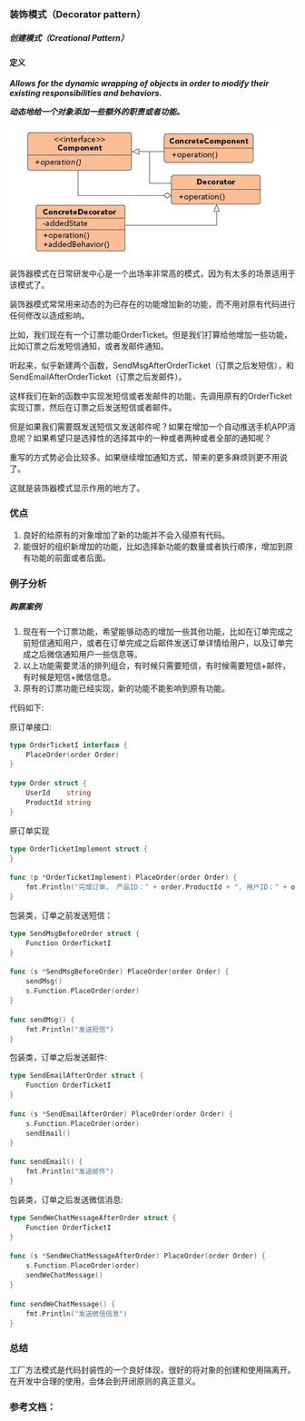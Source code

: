 ### 装饰模式（Decorator pattern）
 
##### 创建模式（Creational Pattern）
 
 
#### 定义
 
***Allows for the dynamic wrapping of objects in order to modify their existing responsibilities and behaviors.***
 
***动态地给一个对象添加一些额外的职责或者功能。***
 
![Decorator Pattern UML](https://github.com/nox60/go-design-pattern/blob/master/images/decorator_method.png)

装饰器模式在日常研发中心是一个出场率非常高的模式，因为有太多的场景适用于该模式了。

装饰器模式常常用来动态的为已存在的功能增加新的功能，而不用对原有代码进行任何修改以造成影响。

比如，我们现在有一个订票功能OrderTicket。但是我们打算给他增加一些功能，比如订票之后发短信通知，或者发邮件通知。

听起来，似乎新建两个函数，SendMsgAfterOrderTicket（订票之后发短信），和SendEmailAfterOrderTicket（订票之后发邮件）。

这样我们在新的函数中实现发短信或者发邮件的功能，先调用原有的OrderTicket实现订票，然后在订票之后发送短信或者邮件。

但是如果我们需要既发送短信又发送邮件呢？如果在增加一个自动推送手机APP消息呢？如果希望只是选择性的选择其中的一种或者两种或者全部的通知呢？

重写的方式势必会比较多。如果继续增加通知方式，带来的更多麻烦则更不用说了。

这就是装饰器模式显示作用的地方了。

### 优点
 
1. 良好的给原有的对象增加了新的功能并不会入侵原有代码。
2. 能很好的组织新增加的功能，比如选择新功能的数量或者执行顺序，增加到原有功能的前面或者后面。
 
### 例子分析
 
##### 购票案例

1. 现在有一个订票功能，希望能够动态的增加一些其他功能，比如在订单完成之前短信通知用户，或者在订单完成之后邮件发送订单详情给用户，以及订单完成之后微信通知用户一些信息等。
2. 以上功能需要灵活的排列组合，有时候只需要短信，有时候需要短信+邮件，有时候是短信+微信信息。
3. 原有的订票功能已经实现，新的功能不能影响到原有功能。

代码如下:

原订单接口:
```go
type OrderTicketI interface {
	PlaceOrder(order Order)
}

type Order struct {
	UserId    string
	ProductId string
}
```

原订单实现
```go
type OrderTicketImplement struct {
}

func (p *OrderTicketImplement) PlaceOrder(order Order) {
	fmt.Println("完成订单， 产品ID：" + order.ProductId + ", 用户ID：" + order.UserId)
}
```

包装类，订单之前发送短信：
```go
type SendMsgBeforeOrder struct {
	Function OrderTicketI
}

func (s *SendMsgBeforeOrder) PlaceOrder(order Order) {
	sendMsg()
	s.Function.PlaceOrder(order)
}

func sendMsg() {
	fmt.Println("发送短信")
}
```

包装类，订单之后发送邮件:
```go
type SendEmailAfterOrder struct {
	Function OrderTicketI
}

func (s *SendEmailAfterOrder) PlaceOrder(order Order) {
	s.Function.PlaceOrder(order)
	sendEmail()
}

func sendEmail() {
	fmt.Println("发送邮件")
}
```

包装类，订单之后发送微信消息:
```go
type SendWeChatMessageAfterOrder struct {
	Function OrderTicketI
}

func (s *SendWeChatMessageAfterOrder) PlaceOrder(order Order) {
	s.Function.PlaceOrder(order)
	sendWeChatMessage()
}

func sendWeChatMessage() {
	fmt.Println("发送微信信息")
}
```


 
### 总结
工厂方法模式是代码封装性的一个良好体现，很好的将对象的创建和使用隔离开。在开发中合理的使用，会体会到开闭原则的真正意义。
 
### 参考文档：
 
